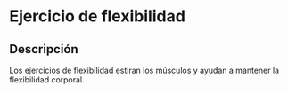 # Ejercicio de flexibilidad

## Descripción
Los ejercicios de flexibilidad estiran los músculos y ayudan a mantener la flexibilidad corporal.